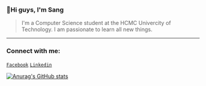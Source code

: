 ### 👼Hi guys, I'm Sang

> I'm a Computer Science student at the HCMC Univercity of Technology. I am passionate to learn all new things.
---
### Connect with me:

[`Facebook`](https://www.facebook.com/sang.kakashi.7/) [`Linkedin`](https://www.linkedin.com/in/sangndsteve/)

[![Anurag's GitHub stats](https://github-readme-stats.vercel.app/api?username=SANGNGUYEN24&count_private=true)](https://github.com/anuraghazra/github-readme-stats&count_private=true)

